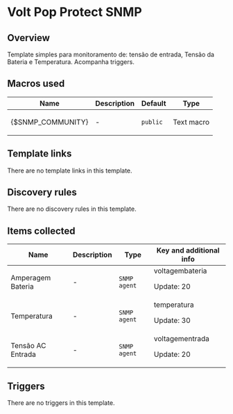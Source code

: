 # Volt Pop Protect SNMP

## Overview

Template simples para monitoramento de: tensão de entrada, Tensão da Bateria e Temperatura. Acompanha triggers.



## Macros used

|Name|Description|Default|Type|
|----|-----------|-------|----|
|{$SNMP_COMMUNITY}|<p>-</p>|`public`|Text macro|


## Template links

There are no template links in this template.

## Discovery rules

There are no discovery rules in this template.

## Items collected

|Name|Description|Type|Key and additional info|
|----|-----------|----|----|
|Amperagem Bateria|<p>-</p>|`SNMP agent`|voltagembateria<p>Update: 20</p>|
|Temperatura|<p>-</p>|`SNMP agent`|temperatura<p>Update: 30</p>|
|Tensão AC Entrada|<p>-</p>|`SNMP agent`|voltagementrada<p>Update: 20</p>|


## Triggers

There are no triggers in this template.

